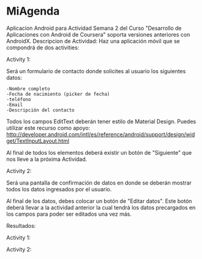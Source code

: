 # MiAgenda
Aplicacion Android para Actividad Semana 2 del Curso "Desarrollo de Aplicaciones con Android de Coursera"
soporta versiones anteriores con AndroidX.
Descripcion de Actividad:
Haz una aplicación móvil que se compondrá de dos activities: 

Activity 1: 

Será un formulario de contacto donde solicites al usuario los siguientes datos:

    -Nombre completo
    -Fecha de nacimiento (picker de fecha)
    -teléfono
    -Email
    -Descripción del contacto 

Todos los campos EditText deberán tener estilo de Material Design. Puedes utilizar este recurso como apoyo: 
http://developer.android.com/intl/es/reference/android/support/design/widget/TextInputLayout.html

Al final de todos los elementos deberá existir un botón de "Siguiente" que nos lleve a la próxima Actividad.

Activity 2:

Será una pantalla de confirmación de datos en donde se deberán mostrar todos los datos ingresados por el usuario. 

Al final de los datos, debes colocar un botón de "Editar datos". Este botón deberá llevar a la actividad anterior la cual tendrá los datos precargados en los campos para poder ser editados una vez más.

Resultados:

Activity 1:

Activity 2:
